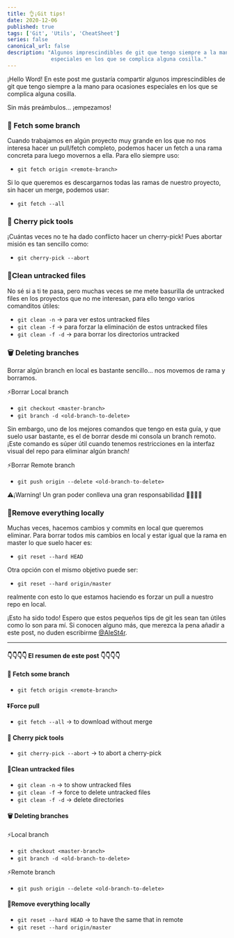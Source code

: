 ```yaml
---
title: 👌¡Git tips!
date: 2020-12-06
published: true
tags: ['Git', 'Utils', 'CheatSheet']
series: false
canonical_url: false
description: "Algunos imprescindibles de git que tengo siempre a la mano para ocasiones 
              especiales en los que se complica alguna cosilla."
---
```


¡Hello Word! En este post me gustaría compartir algunos imprescindibles de git que tengo siempre a la mano para ocasiones 
especiales en los que se complica alguna cosilla. 

Sin más preámbulos... ¡empezamos!

### 🍃 Fetch some branch

Cuando trabajamos en algún proyecto muy grande en los que no nos interesa hacer un pull/fetch completo, 
podemos hacer un fetch a una rama concreta para luego movernos a ella. Para ello siempre uso:

- `git fetch origin <remote-branch>`

Si lo que queremos es descargarnos todas las ramas de nuestro proyecto, sin hacer un merge, podemos usar:

- `git fetch --all`

### 🍒 Cherry pick tools

¡Cuántas veces no te ha dado conflicto hacer un cherry-pick! Pues abortar misión es tan sencillo como: 

- `git cherry-pick --abort`

### 🧹Clean untracked files

No sé si a ti te pasa, pero muchas veces se me mete basurilla de untracked files en los proyectos que no me interesan, 
para ello tengo varios comanditos útiles:

- `git clean -n` → para ver estos untracked files
- `git clean -f` → para forzar  la eliminación de estos untracked files
- `git clean -f -d` → para borrar los directorios untracked

### 🗑 Deleting branches

Borrar algún branch en local es bastante sencillo... nos movemos de rama y borramos.

⚡️Borrar Local branch

- `git checkout <master-branch>`
- `git branch -d <old-branch-to-delete>`

Sin embargo, uno de los mejores comandos que tengo en esta guía, y que suelo usar bastante, es el de borrar desde
 mi consola un branch remoto. ¡Este comando es súper útil cuando tenemos restricciones en la interfaz visual del 
 repo para eliminar algún branch! 

⚡️Borrar Remote branch

- `git push origin --delete <old-branch-to-delete>`

⚠️¡Warning! Un gran poder conlleva una gran responsabilidad 🙅🙆🙅🙆

### 🧼Remove everything locally

Muchas veces, hacemos cambios y commits en local que queremos eliminar. Para borrar todos mis cambios en local y 
estar igual que la rama en master lo que suelo hacer es:

- `git reset --hard HEAD`

Otra opción con el mismo objetivo puede ser:

- `git reset --hard origin/master`

realmente con esto lo que estamos haciendo es forzar un pull a nuestro repo en local.

¡Esto ha sido todo! Espero que estos pequeños tips de git les sean tan útiles como lo son para mí. 
Si conocen alguno más, que merezca la pena añadir a este post, no duden escribirme [@AleSt4r](https://twitter.com/AleSt4r). 

----------------------------------------------------------------------------------------------

#### 👇👇👇👇 El resumen de este post 👇👇👇👇

#### 🍃 Fetch some branch

- `git fetch origin <remote-branch>`

#### ⏬Force pull

- `git fetch --all` → to download without merge

#### 🍒 Cherry pick tools

- `git cherry-pick --abort` → to abort a cherry-pick

#### 🧹Clean untracked files

- `git clean -n` → to show untracked files
- `git clean -f` → force to delete untracked files
- `git clean -f -d` → delete directories

#### 🗑 Deleting branches

⚡️Local branch
- `git checkout <master-branch>`
- `git branch -d <old-branch-to-delete>`

⚡️Remote branch
- `git push origin --delete <old-branch-to-delete>`

#### 🧼Remove everything locally

- `git reset --hard HEAD` → to have the same that in remote
- `git reset --hard origin/master`

